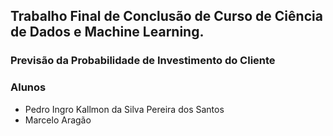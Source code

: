 ## Trabalho Final de Conclusão de Curso de Ciência de Dados e Machine Learning.
### Previsão da Probabilidade de Investimento do Cliente

### Alunos
* Pedro Ingro Kallmon da Silva Pereira dos Santos
* Marcelo Aragão
